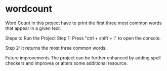 # wordcount

Word Count In this project have to print the first three most common words that appear in a given text.

Steps to Run the Project Step 1: Press "ctrl + shift + i" to open the console.

Step 2: It returns the most three common words.

Future improvements The project can be further enhanced by adding spell checkers and improves or alters some additional resource.
